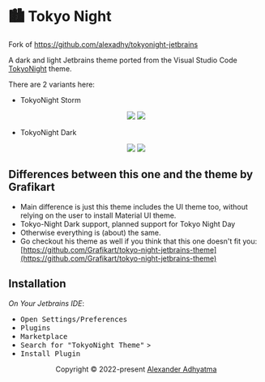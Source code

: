 # 🏙 Tokyo Night


<!-- Plugin description -->

Fork of https://github.com/alexadhy/tokyonight-jetbrains

A dark and light Jetbrains theme ported from the Visual Studio Code [TokyoNight](https://github.com/enkia/tokyo-night-vscode-theme) theme.

There are 2 variants here:

- TokyoNight Storm

<p align="center">
    <img src="static/golang_tokyonight_storm.png"/>
    <img src="static/python_tokyonight_storm.png"/>
</p>

- TokyoNight Dark

<p align="center">
    <img src="static/golang_tokyonight_dark.png"/>
    <img src="static/python_tokyonight_dark.png"/>
</p>

## Differences between this one and the theme by Grafikart

- Main difference is just this theme includes the UI theme too, without relying on the user to install Material UI theme.
- Tokyo-Night Dark support, planned support for Tokyo Night Day
- Otherwise everything is (about) the same.
- Go checkout his theme as well if you think that this one doesn't fit you: [https://github.com/Grafikart/tokyo-night-jetbrains-theme](https://github.com/Grafikart/tokyo-night-jetbrains-theme)

## Installation

*On Your Jetbrains IDE*:

- <kbd>Open Settings/Preferences</kbd>
- <kbd>Plugins</kbd>
- <kbd>Marketplace</kbd>
- <kbd>Search for "TokyoNight Theme"</kbd> >
- <kbd>Install Plugin</kbd>

<p align="center">Copyright &copy; 2022-present <a href="https://github.com/alexadhy" target="_blank">Alexander Adhyatma</a>

<!-- Plugin description end -->